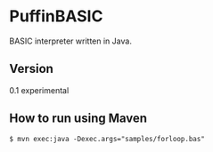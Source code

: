 # PuffinBASIC
BASIC interpreter written in Java.

## Version

0.1 experimental

## How to run using Maven
```$xslt
$ mvn exec:java -Dexec.args="samples/forloop.bas"
```

